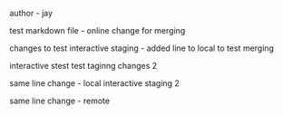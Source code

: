 author - jay

test markdown file - online change for merging

changes to test interactive staging - added line to local to test merging

interactive stest test taginng changes 2

same line change - local
interactive staging 2

same line change - remote

